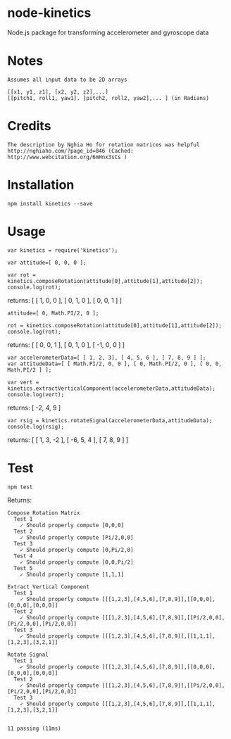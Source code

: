 # node-kinetics
Node.js package for transforming accelerometer and gyroscope data

# Notes
    Assumes all input data to be 2D arrays
    
    [[x1, y1, z1], [x2, y2, z2],...]
    [[pitch1, roll1, yaw1]. [pitch2, roll2, yaw2],... ] (in Radians)

# Credits

    The description by Nghia Ho for rotation matrices was helpful
    http://nghiaho.com/?page_id=846 (Cached: http://www.webcitation.org/6mHnx3sCs )
    
# Installation
    npm install kinetics --save
    
# Usage
    var kinetics = require('kinetics');
    
    var attitude=[ 0, 0, 0 ];
    
    var rot = kinetics.composeRotation(attitude[0],attitude[1],attitude[2]);
    console.log(rot);
    
returns: [ [ 1, 0, 0 ], [ 0, 1, 0 ], [ 0, 0, 1 ] ]
    
    attitude=[ 0, Math.PI/2, 0 ];
    
    rot = kinetics.composeRotation(attitude[0],attitude[1],attitude[2]);
    console.log(rot);
    
returns: [ [ 0, 0, 1 ], [ 0, 1, 0 ], [ -1, 0, 0 ] ]

    var accelerometerData=[ [ 1, 2, 3], [ 4, 5, 6 ], [ 7, 8, 9 ] ];
    var attitudeData=[ [ Math.PI/2, 0, 0 ], [ 0, Math.PI/2, 0 ], [ 0, 0, Math.PI/2 ] ];
    
    var vert = kinetics.extractVerticalComponent(accelerometerData,attitudeData);    
    console.log(vert);
    
returns: [ -2, 4, 9 ]

    var rsig = kinetics.rotateSignal(accelerometerData,attitudeData);
    console.log(rsig);
    
returns: [ [ 1, 3, -2 ], [ -6, 5, 4 ], [ 7, 8, 9 ] ]
    
# Test
    npm test
    
Returns:

    Compose Rotation Matrix
      Test 1
        ✓ Should properly compute [0,0,0]
      Test 2
        ✓ Should properly compute [Pi/2,0,0]
      Test 3
        ✓ Should properly compute [0,Pi/2,0]
      Test 4
        ✓ Should properly compute [0,0,Pi/2]
      Test 5
        ✓ Should properly compute [1,1,1]
  
    Extract Vertical Component
      Test 1
        ✓ Should properly compute [[[1,2,3],[4,5,6],[7,8,9]],[[0,0,0],[0,0,0],[0,0,0]]
      Test 2
        ✓ Should properly compute [[[1,2,3],[4,5,6],[7,8,9]],[[Pi/2,0,0],[Pi/2,0,0],[Pi/2,0,0]]
      Test 3
        ✓ Should properly compute [[[1,2,3],[4,5,6],[7,8,9]],[[1,1,1],[1,2,3],[3,2,1]]
  
    Rotate Signal
      Test 1
        ✓ Should properly compute [[[1,2,3],[4,5,6],[7,8,9]],[[0,0,0],[0,0,0],[0,0,0]]
      Test 2
        ✓ Should properly compute [[[1,2,3],[4,5,6],[7,8,9]],[[Pi/2,0,0],[Pi/2,0,0],[Pi/2,0,0]]
      Test 3
        ✓ Should properly compute [[[1,2,3],[4,5,6],[7,8,9]],[[1,1,1],[1,2,3],[3,2,1]]
  
  
    11 passing (11ms)
    
